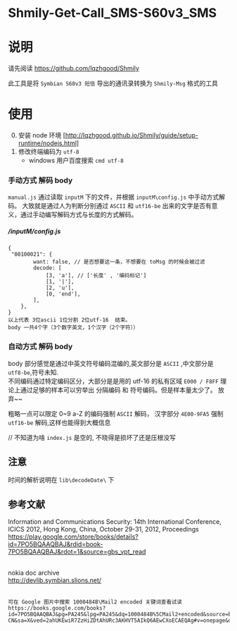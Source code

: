 # Shmily-Get-Call_SMS-S60v3_SMS

# 说明

请先阅读 https://github.com/lqzhgood/Shmily

此工具是将 `Symbian S60v3 短信` 导出的通讯录转换为 `Shmily-Msg` 格式的工具

# 使用

0. 安装 node 环境 [http://lqzhgood.github.io/Shmily/guide/setup-runtime/nodejs.html]
1. 修改终端编码为 `utf-8`
    - windows 用户百度搜索 `cmd utf-8`

### 手动方式 解码 body

`manual.js` 通过读取 `inputM` 下的文件，并根据 `inputM\config.js` 中手动方式解码。
大致就是通过人为判断分别通过 `ASCII` 和 `utf16-be` 出来的文字是否有意义，通过手动编写解码方式与长度的方式解码。

##### /inputM/config.js

```
{
 "00100021": {
        want: false, // 是否想要这一条，不想要在 toMsg 的时候会被过滤
        decode: [
            [3, 'a'], // ['长度' , '编码标记']
            [1, '|'],
            [2, 'u'],
            [0, 'end'],
        ],
    },
}
以上代表 3位ascii 1位分割 2位utf-16  结束。
body 一共4个字（3个数字英文，1个汉字（2个字符））

```

### 自动方式 解码 body

body 部分感觉是通过中英文符号编码混编的,英文部分是 `ASCII` ,中文部分是 `utf8-be`,符号未知.<br/>
不同编码通过特定编码区分，大部分是是用的 utf-16 的私有区域 `E000 / F8FF`
理论上通过足够的样本可以穷举出 分隔编码 和 符号编码。但是样本量太少了。 放弃~~

粗略一点可以限定 0~9 a-Z 的编码强制 `ASCII` 解码， 汉字部分 `4E00-9FA5` 强制 `utf16-be` 解码,这样也能得到大概信息

// 不知道为啥 `index.js` 是空的, 不晓得是损坏了还是压根没写

## 注意

时间的解析说明在 `lib\decodeDate\` 下

## 参考文献

Information and Communications Security: 14th International Conference, ICICS 2012, Hong Kong, China, October 29-31, 2012, Proceedings <br/>
https://play.google.com/store/books/details?id=7PO5BQAAQBAJ&rdid=book-7PO5BQAAQBAJ&rdot=1&source=gbs_vpt_read <br/><br/>

nokia doc archive<br/>
http://devlib.symbian.slions.net/ <br/> <br/>

```
可在 Google 图片中搜索 1000484B\Mail2 encoded 关键词查看试读
https://books.google.com/books?id=7PO5BQAAQBAJ&pg=PA245&lpg=PA245&dq=1000484B%5CMail2+encoded&source=bl&ots=tZTcJej9Gt&sig=ACfU3U2XuBvQcfCncxEFynrPWfKP3A3ozw&hl=zh-CN&sa=X&ved=2ahUKEwiR7ZzHiZDtAhURc3AKHVT5AIkQ6AEwCXoECAEQAg#v=onepage&q=1000484B%5CMail2%20encoded&f=false
```
